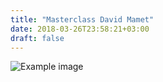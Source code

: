 ```yaml
---
title: "Masterclass David Mamet"
date: 2018-03-26T23:58:21+03:00
draft: false
---
```


![Example image](//localhost:1313/images/dex.jpg)

